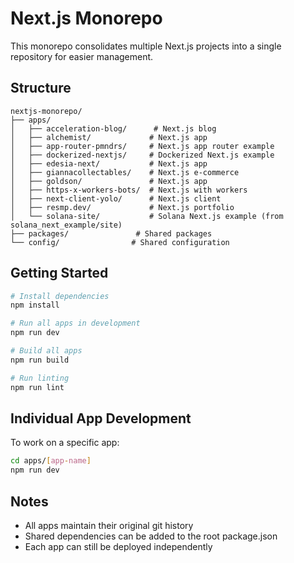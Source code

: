# Next.js Monorepo

This monorepo consolidates multiple Next.js projects into a single repository for easier management.

## Structure

```
nextjs-monorepo/
├── apps/
│   ├── acceleration-blog/      # Next.js blog
│   ├── alchemist/             # Next.js app
│   ├── app-router-pmndrs/     # Next.js app router example
│   ├── dockerized-nextjs/     # Dockerized Next.js example
│   ├── edesia-next/           # Next.js app
│   ├── giannacollectables/    # Next.js e-commerce
│   ├── goldson/               # Next.js app
│   ├── https-x-workers-bots/  # Next.js with workers
│   ├── next-client-yolo/      # Next.js client
│   ├── resmp.dev/             # Next.js portfolio
│   └── solana-site/           # Solana Next.js example (from solana_next_example/site)
├── packages/               # Shared packages
└── config/                # Shared configuration
```


## Getting Started

```bash
# Install dependencies
npm install

# Run all apps in development
npm run dev

# Build all apps
npm run build

# Run linting
npm run lint
```

## Individual App Development

To work on a specific app:

```bash
cd apps/[app-name]
npm run dev
```

## Notes

- All apps maintain their original git history
- Shared dependencies can be added to the root package.json
- Each app can still be deployed independently